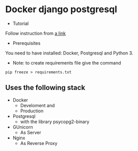 # Docker django postgresql

* Tutorial

Follow instruction from [a link](https://testdriven.io/blog/dockerizing-django-with-postgres-gunicorn-and-nginx/)

* Prerequisites

You need to have installed: Docker, Postgresql and Python 3.

* Note: to create requirements file give the command

```shell
pip freeze > requirements.txt
```

Uses the following stack
------------------------

* Docker
    - Develoment and 
    - Production
* Postgresql
    - with the library psycopg2-binary
* GUnicorn
    - As Server
* Nginx
    - As Reverse Proxy